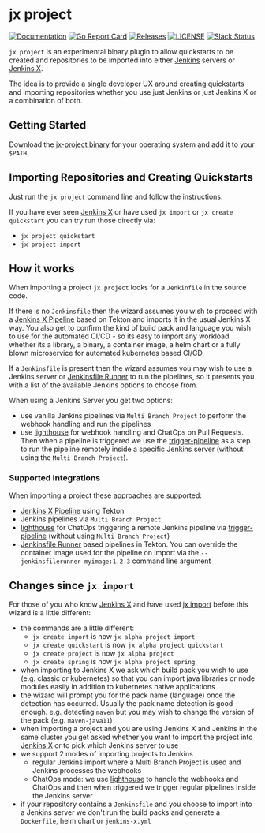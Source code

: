 # jx project

[![Documentation](https://godoc.org/github.com/jenkins-x-plugins/jx-project?status.svg)](https://pkg.go.dev/mod/github.com/jenkins-x-plugins/jx-project)
[![Go Report Card](https://goreportcard.com/badge/github.com/jenkins-x-plugins/jx-project)](https://goreportcard.com/report/github.com/jenkins-x-plugins/jx-project)
[![Releases](https://img.shields.io/github/release-pre/jenkins-x-plugins/jx-project.svg)](https://github.com/jenkins-x-plugins/jx-project/releases)
[![LICENSE](https://img.shields.io/github/license/jenkins-x-plugins/jx-project.svg)](https://github.com/jenkins-x-plugins/jx-project/blob/master/LICENSE)
[![Slack Status](https://img.shields.io/badge/slack-join_chat-white.svg?logo=slack&style=social)](https://slack.k8s.io/)

`jx project` is an experimental binary plugin to allow quickstarts to be created and repositories to be imported into either [Jenkins](https://jenkins.io/) servers or [Jenkins X](https://jenkins-x.io/).

The idea is to provide a single developer UX around creating quickstarts and importing repositories whether you use just Jenkins or just Jenkins X or a combination of both.

## Getting Started

Download the [jx-project binary](https://github.com/jenkins-x-plugins/jx-project/releases) for your operating system and add it to your `$PATH`.

## Importing Repositories and Creating Quickstarts

Just run the `jx project` command line and follow the instructions.

If you have ever seen [Jenkins X](https://jenkins-x.io/) or have used `jx import` or `jx create quickstart` you can try run those directly via:

* `jx project quickstart`
* `jx project import`
 
## How it works

When importing a project `jx project` looks for a `Jenkinfile` in the source code. 

If there is no `Jenkinsfile` then the wizard assumes you wish to proceed with a [Jenkins X Pipeline](https://jenkins-x.io/docs/concepts/jenkins-x-pipelines/) based on Tekton and imports it in the usual Jenkins X way. You also get to confirm the kind of build pack and language you wish to use for the automated CI/CD - so its easy to import any workload whether its a library, a binary, a container image, a helm chart or a fully blown microservice for automated kubernetes based CI/CD.

If a `Jenkinsfile` is present  then the wizard assumes you may wish to use a Jenkins server or [Jenkinsfile Runner](https://github.com/jenkinsci/jenkinsfile-runner) to run the pipelines, so it presents you with a list of the available Jenkins options to choose from. 

When using a Jenkins Server you get two options:

* use vanilla Jenkins pipelines via `Multi Branch Project` to perform the webhook handling and run the pipelines
* use  [lighthouse](https://github.com/jenkins-x/lighthouse) for webhook handling and ChatOps on Pull Requests. Then when a pipeline is triggered we use the [trigger-pipeline](https://github.com/jenkins-x-labs/trigger-pipeline) as a step to run the pipeline remotely inside a specific Jenkins server (without using the `Multi Branch Project`).

### Supported Integrations

When importing a project these approaches are supported:

* [Jenkins X Pipeline](https://jenkins-x.io/docs/concepts/jenkins-x-pipelines/) using Tekton 
* Jenkins pipelines via `Multi Branch Project`
* [lighthouse](https://github.com/jenkins-x/lighthouse) for ChatOps triggering a remote Jenkins pipeline via [trigger-pipeline](https://github.com/jenkins-x-labs/trigger-pipeline) (without using `Multi Branch Project`)
* [Jenkinsfile Runner](https://github.com/jenkinsci/jenkinsfile-runner) based pipelines in Tekton. You can override the container image used for the pipeline on import via the `--jenkinsfilerunner myimage:1.2.3` command line argument 
 
## Changes since `jx import`

For those of you who know [Jenkins X](https://jenkins-x.io/) and have used [jx import](https://jenkins-x.io/commands/jx_import/) before this wizard is a little different:

* the commands are a little different:
  * `jx create import` is now `jx alpha project import`
  * `jx create quickstart` is now `jx alpha project quickstart`
  * `jx create project` is now `jx alpha project`
  * `jx create spring` is now `jx alpha project spring`
* when importing to Jenkins X we ask which build pack you wish to use (e.g. classic or kubernetes) so that you can import java libraries or node modules easily in addition to kubernetes native applications
* the wizard will prompt you for the pack name (language) once the detection has occurred. Usually the pack name detection is good enough. e.g. detecting `maven` but you may wish to change the version of the pack (e.g. `maven-java11`)
* when importing a project and you are using Jenkins X and Jenkins in the same cluster you get asked whether you want to import the project into [Jenkins X](https://jenkins-x.io/) or to pick which Jenkins server to use
* we support 2 modes of importing projects to Jenkins
  * regular Jenkins import where a Multi Branch Project is used and Jenkins processes the webhooks
  * ChatOps mode: we use [lighthouse](https://github.com/jenkins-x/lighthouse) to handle the webhooks and ChatOps and then when triggered we trigger regular pipelines inside the Jenkins server 
* if your repository contains a `Jenkinsfile` and you choose to import into a Jenkins server we don't run the build packs and generate a `Dockerfile`, helm chart or `jenkins-x.yml`
